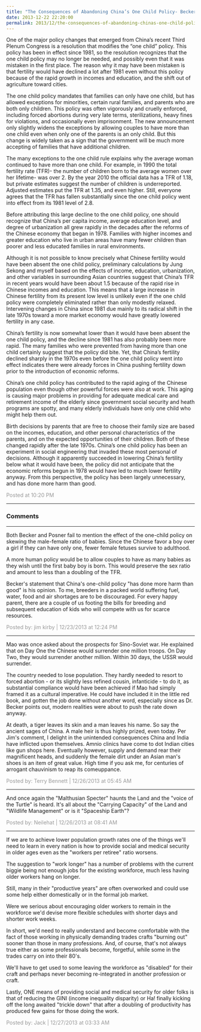 ```yaml
---
title: "The Consequences of Abandoning China’s One Child Policy- Becker"
date: 2013-12-22 22:20:00
permalink: 2013/12/the-consequences-of-abandoning-chinas-one-child-policy-becker.html
---
```

One of the major policy changes that emerged from China’s recent Third Plenum Congress is a resolution that modifies the “one child” policy. This policy has been in effect since 1981, so the resolution recognizes that the one child policy may no longer be needed, and possibly even that it was mistaken in the first place. The reason why it may have been mistaken is that fertility would have declined a lot after 1981 even without this policy because of the rapid growth in incomes and education, and the shift out of agriculture toward cities.

The one child policy mandates that families can only have one child, but has allowed exceptions for minorities, certain rural families, and parents who are both only children. This policy was often vigorously and cruelly enforced, including forced abortions during very late terms, sterilizations, heavy fines for violations, and occasionally even imprisonment. The new announcement only slightly widens the exceptions by allowing couples to have more than one child even when only one of the parents is an only child. But this change is widely taken as a sign that the government will be much more accepting of families that have additional children.

The many exceptions to the one child rule explains why the average woman continued to have more than one child. For example, in 1990 the total fertility rate (TFR)- the number of children born to the average women over her lifetime- was over 2. By the year 2010 the official data has a TFR of 1.18, but private estimates suggest the number of children is underreported. Adjusted estimates put the TFR at 1.35, and even higher. Still, everyone agrees that the TFR has fallen substantially since the one child policy went into effect from its 1981 level of 2.8.

Before attributing this large decline to the one child policy, one should recognize that China’s per capita income, average education level, and degree of urbanization all grew rapidly in the decades after the reforms of the Chinese economy that began in 1978. Families with higher incomes and greater education who live in urban areas have many fewer children than poorer and less educated families in rural environments.

Although it is not possible to know precisely what Chinese fertility would have been absent the one child policy, preliminary calculations by Jung Sekong and myself based on the effects of income, education, urbanization, and other variables in surrounding Asian countries suggest that China’s TFR in recent years would have been about 1.5 because of the rapid rise in Chinese incomes and education. This means that a large increase in Chinese fertility from its present low level is unlikely even if the one child policy were completely eliminated rather than only modestly relaxed. Intervening changes in China since 1981 due mainly to its radical shift in the late 1970s toward a more market economy would have greatly lowered fertility in any case.

China’s fertility is now somewhat lower than it would have been absent the one child policy, and the decline since 1981 has also probably been more rapid. The many families who were prevented from having more than one child certainly suggest that the policy did bite. Yet, that China’s fertility declined sharply in the 1970s even before the one child policy went into effect indicates there were already forces in China pushing fertility down prior to the introduction of economic reforms.

China’s one child policy has contributed to the rapid aging of the Chinese population even though other powerful forces were also at work. This aging is causing major problems in providing for adequate medical care and retirement income of the elderly since government social security and heath programs are spotty, and many elderly individuals have only one child who might help them out.

Birth decisions by parents that are free to choose their family size are based on the incomes, education, and other personal characteristics of the parents, and on the expected opportunities of their children. Both of these changed rapidly after the late 1970s. China’s one child policy has been an experiment in social engineering that invaded these most personal of decisions. Although it apparently succeeded in lowering China’s fertility below what it would have been, the policy did not anticipate that the economic reforms begun in 1978 would have led to much lower fertility anyway. From this perspective, the policy has been largely unnecessary, and has done more harm than good.

<span style="color:#999">Posted at 10:20 PM</span>

<!-- more -->

---

### Comments

---

Both Becker and Posner fail to mention the effect of the one-child policy on skewing the male-female ratio of babies. Since the Chinese favor a boy over a girl if they can have only one, fewer female fetuses survive to adulthood.

A more human policy would be to allow couples to have as many babies as they wish until the first baby boy is born. This would preserve the sex ratio and amount to less than a doubling of the TFR.

Becker's statement that China's one-child policy "has done more harm than good" is his opinion. To me, breeders in a packed world suffering fuel, water, food and air shortages are to be discouraged. For every happy parent, there are a couple of us footing the bills for breeding and subsequent education of kids who will compete with us for scarce resources.

<span style="color:#999">Posted by: jim kirby | 12/23/2013 at 12:24 PM</span>

---

Mao was once asked about the prospects for Sino-Soviet war.  He explained that on Day One the Chinese would surrender one million troops.  On Day Two, they would surrender another million.  Within 30 days, the USSR would surrender.

The country needed to lose population.  They hardly needed to resort to forced abortion - or its slightly less refined cousin, infanticide - to do it, as substantial compliance would have been achieved if Mao had simply framed it as a cultural imperative.  He could have included it in the little red book, and gotten the job done without another word, especially since as Dr. Becker points out, modern realities were about to push the rate down anyway.

At death, a tiger leaves its skin and a man leaves his name.  So say the ancient sages of China.  A male heir is thus highly prized, even today.  Per Jim's comment, I delight in the unintended consequences China and India have inflicted upon themselves.  Amnio clinics have come to dot Indian cities like gun shops here.  Eventually however, supply and demand rear their magnificent heads, and suddenly the female dirt under an Asian man's shoes is an item of great value.  High time if you ask me, for centuries of arrogant chauvinism to reap its comeuppance.


<span style="color:#999">Posted by: Terry Bennett | 12/26/2013 at 05:45 AM</span>

---

And once again the "Malthusian Specter" haunts the Land and the "voice of the Turtle" is heard. It's all about the "Carrying Capacity" of the Land and "Wildlife Management" or is it "Spaceship Earth"?  

<span style="color:#999">Posted by: Neilehat | 12/26/2013 at 08:41 AM</span>

---

 If we are to achieve lower population growth rates one of the things we'll need to learn in every nation is how to provide social and medical security in older ages even as the "workers per retiree" ratio worsens.  

The suggestion to "work longer" has a number of problems with the current biggie being not enough jobs for the existing workforce, much less having older workers hang on longer.  

Still, many in their "productive years" are often overworked and could use some help either domestically or in the formal job market.  

Were we serious about encouraging older workers to remain in the workforce we'd devise more flexible schedules with shorter days and shorter work weeks.   

In short, we'd need to really understand and become comfortable with the fact of those working in physically demanding trades crafts "burning out" sooner than those in many professions.  And, of course, that's not always true either as some professionals become, forgetful, while some in the trades carry on into their 80's.

We'll have to get used to some leaving the workforce as "disabled" for their craft and perhaps never becoming re-integrated in another profession or craft.  

Lastly, ONE means of providing social and medical security for older folks is that of reducing the GINI (income inequality disparity) or Ha! finally kicking off the long awaited "trickle down" that after a doubling of productivity has produced few gains for those doing the work.

<span style="color:#999">Posted by: Jack | 12/27/2013 at 03:33 AM</span>